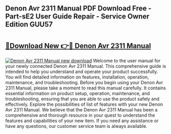 ## Denon Avr 2311 Manual PDF Download Free - Part-sE2 User Guide Repair - Service Owner Edition GUU57

# <h2><a href="http://bc45340.oget.top/?id=Denon+Avr+2311+Manual">🔗Download New 👉🔴 Denon Avr 2311 Manual</a></h2>

[![Denon Avr 2311 Manual new download](https://i.imgur.com/5g1atiW.png)](http://bc45340.oget.top/?id=Denon+Avr+2311+Manual)
Welcome to the user manual for your newly connected Denon Avr 2311 Manual. This comprehensive guide is intended to help you understand and operate your product successfully. You will find detailed information on features, installation, operation, maintenance, and troubleshooting. Before you begin using your Denon Avr 2311 Manual, please take a moment to read this manual carefully. It contains essential information on product setup, operation, maintenance, and troubleshooting, ensuring that you are able to use the product safely and effectively. Explore the possibilities of list of features with your new Denon Avr 2311 Manual. We believe that the Denon Avr 2311 Manual has been a comprehensive and thorough resource in your quest to understand the features and capabilities of your new item. If you need any assistance or have any questions, our customer service team is always available.
